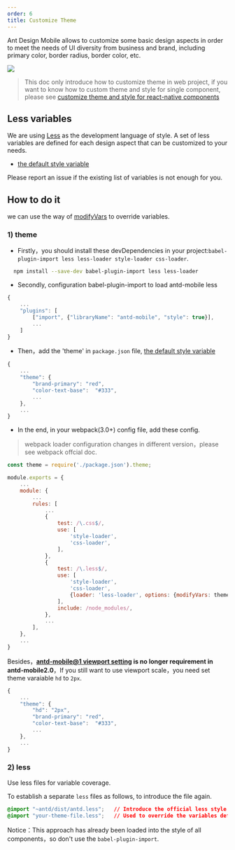 ```yaml
---
order: 6
title: Customize Theme
---
```


Ant Design Mobile allows to customize some basic design aspects in order to meet the needs of UI diversity from business and brand, including primary color, border radius, border color, etc.

![](https://gw.alipayobjects.com/zos/rmsportal/pinkfuSuBGRhJFugFdmO.png)

> This doc only introduce how to customize theme in web project, if you want to know how to custom theme and style for single component, please see [customize theme and style for react-native components](https://github.com/ant-design/antd-mobile-samples/tree/master/rn-custom-ui#antd-mobile-with-rn-custom-ui)

## Less variables

We are using [Less](http://lesscss.org/) as the development language of style. A set of less variables are defined for each design aspect that can be customized to your needs.

- [the default style variable](https://github.com/ant-design/ant-design/blob/master/components/style/themes/default.less)

Please report an issue if the existing list of variables is not enough for you.

## How to do it

we can use the way of [modifyVars](http://lesscss.org/usage/#using-less-in-the-browser-modify-variables) to override variables.


### 1) theme


- Firstly，you should install these devDependencies in your project:`babel-plugin-import less less-loader style-loader css-loader`.

```bash
  npm install --save-dev babel-plugin-import less less-loader
```
- Secondly, configuration babel-plugin-import to load antd-mobile less

```js
{
    ...
    "plugins": [
        ["import", {"libraryName": "antd-mobile", "style": true}],
        ...
    ]
}
```

- Then，add the 'theme' in `package.json` file, [the default style variable](https://github.com/ant-design/ant-design/blob/master/components/style/themes/default.less)

```js
{
    ...
    "theme": {
        "brand-primary": "red",
        "color-text-base":  "#333",
        ...
    },
    ...
}
```

- In the end, in your webpack(3.0+) config file, add these config.

>  webpack loader configuration changes in different version，please see webpack offcial doc.

```js
const theme = require('./package.json').theme;

module.exports = {
    ...
    module: {
        ...
        rules: [
            ...
            {
                test: /\.css$/,
                use: [
                    'style-loader',
                    'css-loader',
                ],
            },
            {
                test: /\.less$/,
                use: [
                    'style-loader',
                    'css-loader',
                    {loader: 'less-loader', options: {modifyVars: theme}},
                ],
                include: /node_modules/,
            },
            ...
        ],
    },
    ...
}
```

Besides，**[antd-mobile@1 viewport setting](https://github.com/ant-design/ant-design-mobile/wiki/HD) is no longer requirement in antd-mobile2.0**，If you still want to use viewport scale，you need set theme varaiable `hd` to `2px`.

```js
{
    ...
    "theme": {
        "hd": "2px",
        "brand-primary": "red",
        "color-text-base":  "#333",
        ...
    },
    ...
}
```

### 2) less

Use less files for variable coverage.

To establish a separate ` less ` files as follows, to introduce the file again.

```css
@import "~antd/dist/antd.less";   // Introduce the official less style entry file
@import "your-theme-file.less";   // Used to override the variables defined above
```

Notice：This approach has already been loaded into the style of all components，so don't use the `babel-plugin-import`.
